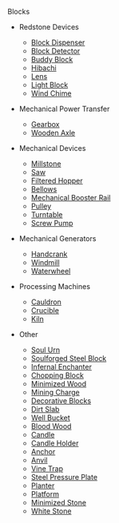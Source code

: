 Blocks  

- Redstone Devices
  - [Block Dispenser](block_dispenser.md)
  - [Block Detector](detector.md)
  - [Buddy Block](buddy_block.md)
  - [Hibachi](hibachi.md)
  - [Lens](lens.md)
  - [Light Block](light.md)
  - [Wind Chime](wind_chime.md)

- Mechanical Power Transfer
  - [Gearbox](wooden_gearbox.md)
  - [Wooden Axle](wooden_axle.md)

- Mechanical Devices
  - [Millstone](millstone.md)
  - [Saw](saw.md)
  - [Filtered Hopper](hopper.md)
  - [Bellows](bellows.md)
  - [Mechanical Booster Rail](booster.md)
  - [Pulley](pulley.md)
  - [Turntable](turntable.md)
  - [Screw Pump](screw_pump.md)

- Mechanical Generators
  - [Handcrank](hand_crank.md)
  - [Windmill](windmill.md)
  - [Waterwheel](waterwheel.md)

- Processing Machines
  - [Cauldron](cauldron.md)
  - [Crucible](crucible.md)
  - [Kiln](kiln.md)

- Other
  - [Soul Urn](soul_urn.md)
  - [Soulforged Steel Block](soulforged_steel_block.md)
  - [Infernal Enchanter](infernal_enchanter.md)
  - [Chopping Block](chopping_block.md)
  - [Minimized Wood](minimized_wood.md)
  - [Mining Charge](mining_charge.md)
  - [Decorative Blocks](decoration.md)
  - [Dirt Slab](dirt_slab.md)
  - [Well Bucket](well_bucket.md)
  - [Blood Wood](blood_wood.md)
  - [Candle](candles.md)
  - [Candle Holder](candle_holders.md)
  - [Anchor](anchor.md)
  - [Anvil](anvil.md)
  - [Vine Trap](vine_trap.md)
  - [Steel Pressure Plate](steel_pressure_plate.md)
  - [Planter](planter.md)
  - [Platform](platform.md)
  - [Minimized Stone](minimized_stone.md)
  - [White Stone](white_stone.md)
